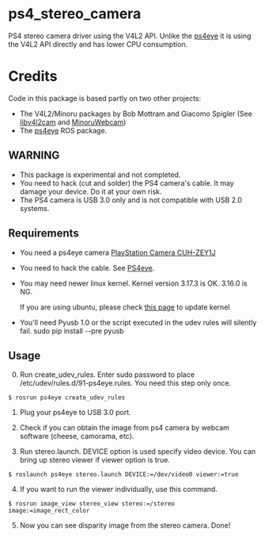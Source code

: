 # ps4_stereo_camera
PS4 stereo camera driver using the V4L2 API. Unlike the [ps4eye](https://github.com/longjie/ps4eye) it is using the V4L2 API directly and has lower CPU consumption.

# Credits

Code in this package is based partly on two other projects:

* The V4L2/Minoru packages by Bob Mottram and Giacomo Spigler (See [libv4l2cam](https://github.com/bashrc/libv4l2cam) and [MinoruWebcam](http://code.google.com/p/sentience/wiki/MinoruWebcam))
* The [ps4eye](https://github.com/longjie/ps4eye) ROS package. 


## WARNING

* This package is experimental and not completed.
* You need to hack (cut and solder) the PS4 camera's cable. It may damage your device. Do it at your own risk.
* The PS4 camera is USB 3.0 only and is not compatible with USB 2.0 systems.

## Requirements

* You need a ps4eye camera [PlayStation Camera CUH-ZEY1J](http://www.jp.playstation.com/ps4/peripheral/cuhzey1j.html)

* You need to hack the cable. See [PS4eye](http://ps4eye.tumblr.com/post/79572946666/more-photos-of-cable-wiring-to-clarify-how-the).

* You may need newer linux kernel. Kernel version 3.17.3 is OK. 3.16.0 is NG.

  If you are using ubuntu, please check [this page](http://kernel.ubuntu.com/~kernel-ppa/mainline/v3.17.3-vivid/) to update kernel
* You'll need Pyusb 1.0 or the script executed in the udev rules will silently fail.
    sudo pip install --pre pyusb

## Usage

0. Run create_udev_rules. Enter sudo password to place /etc/udev/rules.d/91-ps4eye.rules. You need this step only once.
```
$ rosrun ps4eye create_udev_rules
```

1. Plug your ps4eye to USB 3.0 port.

2. Check if you can obtain the  image from ps4 camera by webcam software (cheese, camorama, etc).

3. Run stereo.launch. DEVICE option is used specify video device. You can bring up stereo viewer if viewer option is true.
```
$ roslaunch ps4eye stereo.launch DEVICE:=/dev/video0 viewer:=true
```
4. If you want to run the viewer individually, use this command.
```
$ rosrun image_view stereo_view stereo:=/stereo image:=image_rect_color
```
5. Now you can see disparity image from the stereo camera. Done!

